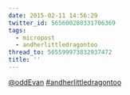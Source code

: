```yaml
---
date: 2015-02-11 14:56:29
twitter_id: 565600280331706369
tags:
  - micropost
  - andherlittledragontoo
thread_to: 565599973832937472
title: ''
---
```


[@oddEvan](https://twitter.com/oddEvan) [#andherlittledragontoo](https://twitter.com/hashtag/andherlittledragontoo)
